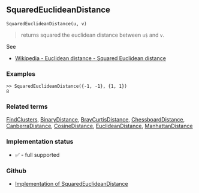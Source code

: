 ## SquaredEuclideanDistance

```
SquaredEuclideanDistance(u, v)
```

> returns squared the euclidean distance between `u$` and `v`.


See
* [Wikipedia - Euclidean distance - Squared Euclidean distance](https://en.wikipedia.org/wiki/Euclidean_distance#Squared_Euclidean_distance)

### Examples

```
>> SquaredEuclideanDistance({-1, -1}, {1, 1})
8
```

### Related terms 
[FindClusters](FindClusters.md), [BinaryDistance](BinaryDistance.md), [BrayCurtisDistance](BrayCurtisDistance.md), [ChessboardDistance](ChessboardDistance.md), [CanberraDistance](CanberraDistance.md), [CosineDistance](CosineDistance.md), [EuclideanDistance](EuclideanDistance.md), [ManhattanDistance](ManhattanDistance.md)






### Implementation status

* &#x2705; - full supported

### Github

* [Implementation of SquaredEuclideanDistance](https://github.com/axkr/symja_android_library/blob/master/symja_android_library/matheclipse-core/src/main/java/org/matheclipse/core/builtin/ClusteringFunctions.java#L686) 
